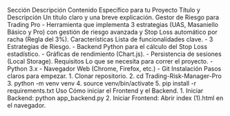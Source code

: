 Sección	Descripción	Contenido Específico para tu Proyecto
Título y Descripción	Un título claro y una breve explicación.	Gestor de Riesgo para Trading Pro - Herramienta que implementa 3 estrategias (UAS, Masaniello Básico y Pro) con gestión de riesgo avanzada y Stop Loss automático por racha (Regla del 3%).
Características	Lista de funcionalidades clave.	- 3 Estrategias de Riesgo. - Backend Python para el cálculo del Stop Loss estadístico. - Gráficas de rendimiento (Chart.js). - Persistencia de sesiones (Local Storage).
Requisitos	Lo que se necesita para correr el proyecto.	- Python 3.x - Navegador Web (Chrome, Firefox, etc.) - Git
Instalación	Pasos claros para empezar.	1. Clonar repositorio. 2. cd Trading-Risk-Manager-Pro 3. python -m venv venv 4. source venv/bin/activate 5. pip install -r requirements.txt
Uso	Cómo iniciar el Frontend y el Backend.	1. Iniciar Backend: python app_backend.py 2. Iniciar Frontend: Abrir index (1).html en el navegador.
